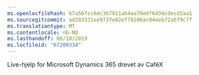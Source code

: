 ```yaml
---
ms.openlocfilehash: b7a56fcc6dc367811ab4aa79e6f6d34cdecd2aa1
ms.sourcegitcommit: ad203331ee9737e82ef70206ac04eeb72a5f9c7f
ms.translationtype: MT
ms.contentlocale: nb-NO
ms.lasthandoff: 06/18/2019
ms.locfileid: "67209334"
---
```

Live-hjelp for Microsoft Dynamics 365 drevet av CaféX